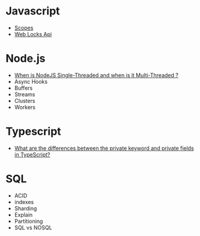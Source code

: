 # Javascript
- [Scopes](javascript/scope.md)
- [Web Locks Api](javascript/web_locks_api.md)

# Node.js
- [When is NodeJS Single-Threaded and when is it Multi-Threaded ?](nodejs/threads.md)
- Async Hooks
- Buffers
- Streams
- Clusters
- Workers


# Typescript
- [What are the differences between the private keyword and private fields in TypeScript?](typescript/private_fields.md)

# SQL
- ACID
- indexes
- Sharding
- Explain
- Partitioning
- SQL vs NOSQL
